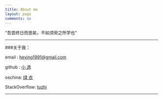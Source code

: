 ```yaml
---
title: About me
layout: page
comments: no
---
```


“吾尝终日而思矣，不如须臾之所学也”

----

###关于我：        

email  : heying1991@gmail.com

github : [小 逸](https://github.com/huangtuzhi)

oschina: [绿 衣](http://my.oschina.net/lvyi/blog)

StackOverflow: [tuzhi](http://stackoverflow.com/users/3981239/huangtuzhi)

----

